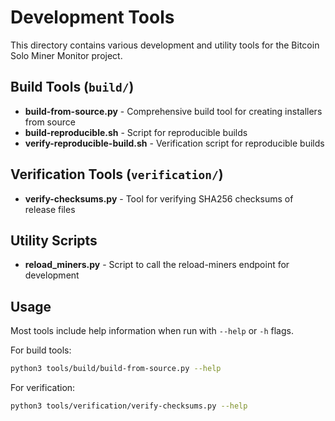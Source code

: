 # Development Tools

This directory contains various development and utility tools for the Bitcoin Solo Miner Monitor project.

## Build Tools (`build/`)

- **build-from-source.py** - Comprehensive build tool for creating installers from source
- **build-reproducible.sh** - Script for reproducible builds
- **verify-reproducible-build.sh** - Verification script for reproducible builds

## Verification Tools (`verification/`)

- **verify-checksums.py** - Tool for verifying SHA256 checksums of release files

## Utility Scripts

- **reload_miners.py** - Script to call the reload-miners endpoint for development

## Usage

Most tools include help information when run with `--help` or `-h` flags.

For build tools:
```bash
python3 tools/build/build-from-source.py --help
```

For verification:
```bash
python3 tools/verification/verify-checksums.py --help
```